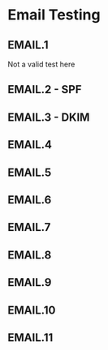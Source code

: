 # Email Testing




## EMAIL.1
Not a valid test here


## EMAIL.2 - SPF





## EMAIL.3 - DKIM


## EMAIL.4
## EMAIL.5
## EMAIL.6
## EMAIL.7
## EMAIL.8
## EMAIL.9
## EMAIL.10
## EMAIL.11